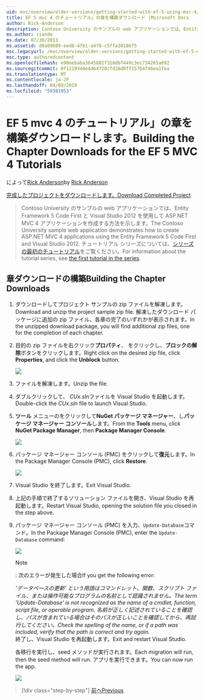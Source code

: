 ```yaml
---
uid: mvc/overview/older-versions/getting-started-with-ef-5-using-mvc-4/building-the-ef5-mvc4-chapter-downloads
title: EF 5 mvc 4 のチュートリアル」の章を構築ダウンロード |Microsoft Docs
author: Rick-Anderson
description: Contoso University のサンプルの web アプリケーションでは、Entity Framework 5 Code First と Visual Studio を使用して ASP.NET MVC 4 アプリケーションを作成する方法について説明しています.
ms.author: riande
ms.date: 07/30/2013
ms.assetid: d0a89089-eed8-4f61-a478-c5ffa30186f5
msc.legacyurl: /mvc/overview/older-versions/getting-started-with-ef-5-using-mvc-4/building-the-ef5-mvc4-chapter-downloads
msc.type: authoredcontent
ms.openlocfilehash: e90eebaba3645802f318dbf449c3ec734265a092
ms.sourcegitcommit: 0f1119340e4464720cfd16d0ff15764746ea1fea
ms.translationtype: MT
ms.contentlocale: ja-JP
ms.lasthandoff: 04/09/2019
ms.locfileid: "59381953"
---
```

# <a name="building-the-chapter-downloads-for-the-ef-5-mvc-4-tutorials"></a><span data-ttu-id="ea55b-103">EF 5 mvc 4 のチュートリアル」の章を構築ダウンロードします。</span><span class="sxs-lookup"><span data-stu-id="ea55b-103">Building the Chapter Downloads for the EF 5 MVC 4 Tutorials</span></span>

<span data-ttu-id="ea55b-104">によって[Rick Anderson]((https://twitter.com/RickAndMSFT))</span><span class="sxs-lookup"><span data-stu-id="ea55b-104">by [Rick Anderson]((https://twitter.com/RickAndMSFT))</span></span>

[<span data-ttu-id="ea55b-105">完成したプロジェクトをダウンロードします。</span><span class="sxs-lookup"><span data-stu-id="ea55b-105">Download Completed Project</span></span>](http://code.msdn.microsoft.com/Getting-Started-with-dd0e2ed8)

> <span data-ttu-id="ea55b-106">Contoso University のサンプルの web アプリケーションでは、Entity Framework 5 Code First と Visual Studio 2012 を使用して ASP.NET MVC 4 アプリケーションを作成する方法を示します。</span><span class="sxs-lookup"><span data-stu-id="ea55b-106">The Contoso University sample web application demonstrates how to create ASP.NET MVC 4 applications using the Entity Framework 5 Code First and Visual Studio 2012.</span></span> <span data-ttu-id="ea55b-107">チュートリアル シリーズについては、[シリーズの最初のチュートリアル](creating-an-entity-framework-data-model-for-an-asp-net-mvc-application.md)をご覧ください。</span><span class="sxs-lookup"><span data-stu-id="ea55b-107">For information about the tutorial series, see [the first tutorial in the series](creating-an-entity-framework-data-model-for-an-asp-net-mvc-application.md).</span></span>


## <a name="building-the-chapter-downloads"></a><span data-ttu-id="ea55b-108">章ダウンロードの構築</span><span class="sxs-lookup"><span data-stu-id="ea55b-108">Building the Chapter Downloads</span></span>

1. <span data-ttu-id="ea55b-109">ダウンロードしてプロジェクト サンプルの zip ファイルを解凍します。</span><span class="sxs-lookup"><span data-stu-id="ea55b-109">Download and unzip the  project sample zip file.</span></span> <span data-ttu-id="ea55b-110">解凍したダウンロード パッケージに追加の zip ファイル、各章の完了のいずれかが表示されます。</span><span class="sxs-lookup"><span data-stu-id="ea55b-110">In the unzipped download package, you will find additional zip files, one for the completion of each chapter.</span></span>
2. <span data-ttu-id="ea55b-111">目的の zip ファイルを右クリック**プロパティ**、 をクリックし、**ブロックの解除**ボタンをクリックします。</span><span class="sxs-lookup"><span data-stu-id="ea55b-111">Right click on the desired zip file, click **Properties**, and click the **Unblock** button.</span></span>  
  
    ![](building-the-ef5-mvc4-chapter-downloads/_static/image1.png)
3. <span data-ttu-id="ea55b-112">ファイルを解凍します。</span><span class="sxs-lookup"><span data-stu-id="ea55b-112">Unzip the file.</span></span>
4. <span data-ttu-id="ea55b-113">ダブルクリックして、 *CUx.sln*ファイルを Visual Studio を起動します。</span><span class="sxs-lookup"><span data-stu-id="ea55b-113">Double-click the *CUx.sln* file to launch Visual Studio.</span></span>
5. <span data-ttu-id="ea55b-114">**ツール** メニューのをクリックして**NuGet パッケージ マネージャー**、し**パッケージ マネージャー コンソール**します。</span><span class="sxs-lookup"><span data-stu-id="ea55b-114">From the **Tools** menu, click **NuGet Package Manager**, then **Package Manager Console**.</span></span>  
  
    ![](building-the-ef5-mvc4-chapter-downloads/_static/image2.png)
6. <span data-ttu-id="ea55b-115">パッケージ マネージャー コンソール (PMC) をクリックして**復元**します。</span><span class="sxs-lookup"><span data-stu-id="ea55b-115">In the Package Manager Console (PMC), click **Restore**.</span></span>  
  
    ![](building-the-ef5-mvc4-chapter-downloads/_static/image3.png)
7. <span data-ttu-id="ea55b-116">Visual Studio を終了します。</span><span class="sxs-lookup"><span data-stu-id="ea55b-116">Exit Visual Studio.</span></span>
8. <span data-ttu-id="ea55b-117">上記の手順で終了するソリューション ファイルを開き、Visual Studio を再起動します。</span><span class="sxs-lookup"><span data-stu-id="ea55b-117">Restart Visual Studio, opening the solution file you closed in the step above.</span></span>
9. <span data-ttu-id="ea55b-118">パッケージ マネージャー コンソール (PMC) を入力、`Update-Database`コマンド。</span><span class="sxs-lookup"><span data-stu-id="ea55b-118">In the Package Manager Console (PMC), enter the `Update-Database` command:</span></span>  
  
    ![](building-the-ef5-mvc4-chapter-downloads/_static/image4.png)  

    > [!NOTE]
    > <span data-ttu-id="ea55b-119">: 次のエラーが発生した場合</span><span class="sxs-lookup"><span data-stu-id="ea55b-119">If you get the following error:</span></span>  
    >   
    >  *<span data-ttu-id="ea55b-120">'データベースの更新' という用語はコマンドレット、関数、スクリプト ファイル、または操作可能なプログラムの名前として認識されません。</span><span class="sxs-lookup"><span data-stu-id="ea55b-120">The term 'Update-Database' is not recognized as the name of a cmdlet, function, script file, or operable program.</span></span> <span data-ttu-id="ea55b-121">名前が正しく記述されていることを確認し、パスが含まれている場合はそのパスが正しいことを確認してから、再試行してください。</span><span class="sxs-lookup"><span data-stu-id="ea55b-121">Check the spelling of the name, or if a path was included, verify that the path is correct and try again.</span></span>*  
    > <span data-ttu-id="ea55b-122">終了し、Visual Studio を再起動します。</span><span class="sxs-lookup"><span data-stu-id="ea55b-122">Exit and restart Visual Studio.</span></span>

    <span data-ttu-id="ea55b-123">各移行を実行し、seed メソッドが実行されます。</span><span class="sxs-lookup"><span data-stu-id="ea55b-123">Each migration will run, then the seed method will run.</span></span> <span data-ttu-id="ea55b-124">アプリを実行できます。</span><span class="sxs-lookup"><span data-stu-id="ea55b-124">You can now run the app.</span></span>

    ![](building-the-ef5-mvc4-chapter-downloads/_static/image5.png)

> [!div class="step-by-step"]
> [<span data-ttu-id="ea55b-125">前へ</span><span class="sxs-lookup"><span data-stu-id="ea55b-125">Previous</span></span>](advanced-entity-framework-scenarios-for-an-mvc-web-application.md)
